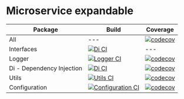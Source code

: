 # Microservice expandable

| Package | Build | Coverage |
| ------- | ----- | -------- |
| All     | ---   | [![codecov](https://codecov.io/gh/zcodeapp/msexpandable/branch/main/graph/badge.svg?token=ZHJHX9L0CN)](https://app.codecov.io/gh/zcodeapp/msexpandable/tree/main/src) |
| Interfaces | [![Di CI](https://github.com/zcodeapp/msexpandable/actions/workflows/interfaces-workflow.yml/badge.svg?branch=main)](https://github.com/zcodeapp/msexpandable/actions/workflows/interfaces-workflow.yml) | --- |
| Logger  | [![Logger CI](https://github.com/zcodeapp/msexpandable/actions/workflows/logger-workflow.yml/badge.svg?branch=main)](https://github.com/zcodeapp/msexpandable/actions/workflows/logger-workflow.yml) | [![codecov](https://codecov.io/gh/zcodeapp/msexpandable/branch/main/graph/badge.svg?token=ZHJHX9L0CN&flag=logger)](https://app.codecov.io/gh/zcodeapp/msexpandable/tree/main/src%2Flogger%2Fsrc) |
| Di - Dependency Injection | [![Di CI](https://github.com/zcodeapp/msexpandable/actions/workflows/di-workflow.yml/badge.svg?branch=main)](https://github.com/zcodeapp/msexpandable/actions/workflows/di-workflow.yml) | [![codecov](https://codecov.io/gh/zcodeapp/msexpandable/branch/main/graph/badge.svg?token=ZHJHX9L0CN&flag=di)](https://app.codecov.io/gh/zcodeapp/msexpandable/tree/main/src%2Fdi%2Fsrc) |
| Utils   | [![Utils CI](https://github.com/zcodeapp/msexpandable/actions/workflows/utils-workflow.yml/badge.svg?branch=main)](https://github.com/zcodeapp/msexpandable/actions/workflows/utils-workflow.yml) | [![codecov](https://codecov.io/gh/zcodeapp/msexpandable/branch/main/graph/badge.svg?token=ZHJHX9L0CN&flag=utils)](https://app.codecov.io/gh/zcodeapp/msexpandable/tree/main/src%2Futils%2Fsrc) |
| Configuration | [![Configuration CI](https://github.com/zcodeapp/msexpandable/actions/workflows/configuration-workflow.yml/badge.svg?branch=main)](https://github.com/zcodeapp/msexpandable/actions/workflows/configuration-workflow.yml) | [![codecov](https://codecov.io/gh/zcodeapp/msexpandable/branch/main/graph/badge.svg?token=ZHJHX9L0CN&flag=configuration)](https://app.codecov.io/gh/zcodeapp/msexpandable/tree/main/src%2Fconfiguration%2Fsrc) |
